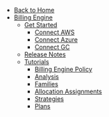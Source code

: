 <!-- Table of Contents -->

- <a href="/" class="sidebar-home"><i data-feather="arrow-left" class="sidebar-back-icon"></i>Back to Home</a>
- [Billing Engine](billing-engine/)
  - [Get Started](billing-engine/get-started/)
    - [Connect AWS](billing-engine/get-started/connect-aws)
    - [Connect Azure](billing-engine/get-started/connect-azure)
    - [Connect GC](billing-engine/get-started/connect-google)
  - [Release Notes](billing-engine/release-notes/) 
  - [Tutorials](billing-engine/tutorials/)
    - [Billing Engine Policy](billing-engine/tutorials/billing-engine-policy)
    - [Analysis](billing-engine/tutorials/analysis)
    - [Families](billing-engine/tutorials/families)
    - [Allocation Assignments](billing-engine/tutorials/allocation-assignments)
    - [Strategies](billing-engine/tutorials/strategies)  
    - [Plans](billing-engine/tutorials/plans)  
